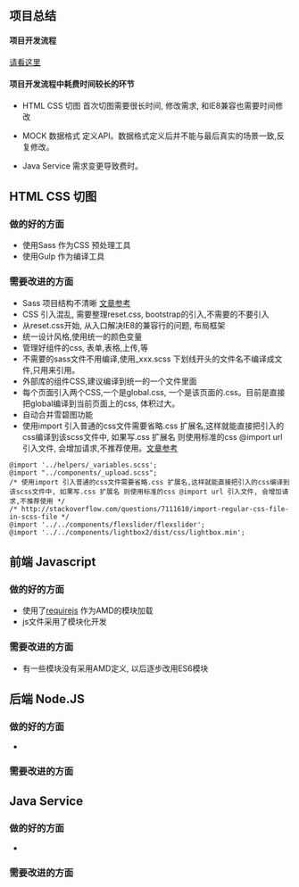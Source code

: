 ## 项目总结


#### 项目开发流程 

[请看这里](index.html)

#### 项目开发流程中耗费时间较长的环节

- HTML CSS 切图 首次切图需要很长时间, 修改需求, 和IE8兼容也需要时间修改

- MOCK 数据格式 定义API。数据格式定义后并不能与最后真实的场景一致,反复修改。

- Java Service 需求变更导致费时。



## HTML CSS 切图 

### 做的好的方面

- 使用Sass 作为CSS 预处理工具
- 使用Gulp 作为编译工具


### 需要改进的方面

- Sass 项目结构不清晰 [文章参考](http://www.w3cplus.com/preprocessor/architecture-sass-project.html)
- CSS 引入混乱, 需要整理reset.css, bootstrap的引入,不需要的不要引入
- 从reset.css开始, 从入口解决IE8的兼容行的问题, 布局框架
- 统一设计风格,使用统一的颜色变量
- 管理好组件的css, 表单,表格,上传,等
- 不需要的sass文件不用编译,使用_xxx.scss 下划线开头的文件名不编译成文件,只用来引用。
- 外部库的组件CSS,建议编译到统一的一个文件里面
- 每个页面引入两个CSS,一个是global.css, 一个是该页面的.css。目前是直接把global编译到当前页面上的css, 体积过大。
- 自动合并雪碧图功能
- 使用import 引入普通的css文件需要省略.css 扩展名,这样就能直接把引入的css编译到该scss文件中, 如果写.css 扩展名 则使用标准的css @import url 引入文件, 会增加请求,不推荐使用。[文章参考](http://stackoverflow.com/questions/7111610/import-regular-css-file-in-scss-file)

```
@import '../helpers/_variables.scss';
@import "../components/_upload.scss";
/* 使用import 引入普通的css文件需要省略.css 扩展名,这样就能直接把引入的css编译到该scss文件中, 如果写.css 扩展名 则使用标准的css @import url 引入文件, 会增加请求,不推荐使用 */
/* http://stackoverflow.com/questions/7111610/import-regular-css-file-in-scss-file */
@import '../../components/flexslider/flexslider';
@import '../../components/lightbox2/dist/css/lightbox.min';

```





## 前端 Javascript  

### 做的好的方面

- 使用了[requirejs](http://requirejs.org/) 作为AMD的模块加载
- js文件采用了模块化开发

### 需要改进的方面

- 有一些模块没有采用AMD定义, 以后逐步改用ES6模块


## 后端 Node.JS 

### 做的好的方面

- 

### 需要改进的方面

## Java Service

### 做的好的方面

- 

### 需要改进的方面
